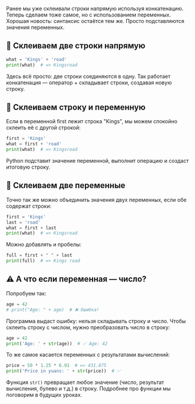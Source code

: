Ранее мы уже склеивали строки напрямую используя конкатенацию. Теперь сделаем тоже самое, но с использованием переменных. Хорошая новость: синтаксис остаётся тем же. Просто подставляются значения переменных.

## 🧪 Склеиваем две строки напрямую

```python
what = 'Kings' + 'road'
print(what)  # => Kingsroad
```

Здесь всё просто: две строки соединяются в одну. Так работает конкатенация — оператор + складывает строки, создавая новую строку.

## 🧩 Склеиваем строку и переменную

Если в переменной first лежит строка "Kings", мы можем спокойно склеить её с другой строкой:

```python
first = 'Kings'
what = first + 'road'
print(what)  # => Kingsroad
```

Python подставит значение переменной, выполнит операцию и создаст итоговую строку.

## 🧱 Склеиваем две переменные

Точно так же можно объединить значения двух переменных, если обе содержат строки:

```python
first = 'Kings'
last = 'road'
what = first + last
print(what)  # => Kingsroad
```

Можно добавлять и пробелы:

```python
full = first + " " + last
print(full)  # => Kings road
```

## ⚠️ А что если переменная — число?

Попробуем так:

```python
age = 42
# print("Age: " + age)  # ❌ Ошибка!
```

Программа выдаст ошибку: нельзя складывать строку и число. Чтобы склеить строку с числом, нужно преобразовать число в строку:

```python
age = 42
print('Age: ' + str(age))  # ✅ Age: 42
```

То же самое касается переменных с результатами вычислений:

```python
price = 50 * 1.25 * 6.91  # => 431.875
print('Price in yuans: ' + str(price))  # ✅
```

Функция `str()` превращает любое значение (число, результат вычисления, булево и т.д.) в строку. Подробнее про функции мы поговорим в будущих уроках.
